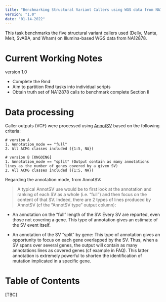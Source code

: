 ```yaml
---
title: "Benchmarking Structural Variant Callers using WGS data from NA12878"
version: "1.0"
date: "01-14-2022"
---
```


This task benchmarks the five structural variant callers used (Delly, Manta, Melt, SvABA, and Wham) on Illumina-based WGS data from NA12878.

# Current Working Notes
version 1.0

- Complete the Rmd
- Aim to partition Rmd tasks into individual scripts
- Obtain truth set of NA12878 calls to benchmark complete Section II


# Data processing

Caller outputs (VCF) were processed using [AnnotSV](https://lbgi.fr/AnnotSV/) based on the following criteria:

	# version A
	1. Annotation_mode == "full"
	2. All ACMG classes included ({1:5, NA})
	
	# version B [ONGOING]
	1. Annotation_mode == "split" (Output contain as many annotations lines as the number of genes covered by a given SV)
	2. All ACMG classes included ({1:5, NA})

Regarding the annotation mode, from AnnotSV:

> A typical AnnotSV use would be to first look at the annotation and ranking of each SV as a whole (i.e. “full”) and then focus on the content of that SV. Indeed, there are 2 types of lines produced by AnnotSV (cf the “AnnotSV type” output column):

- An annotation on the “full” length of the SV:
Every SV are reported, even those not covering a gene. This type of annotation gives an estimate of the SV event itself.

- An annotation of the SV “split” by gene:
This type of annotation gives an opportunity to focus on each gene overlapped by the SV. Thus, when a SV spans over several genes, the output will contain as many annotations lines as covered genes (cf example in FAQ). This latter annotation is extremely powerful to shorten the identification of mutation implicated in a specific gene.


# Table of Contents



[TBC]
